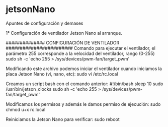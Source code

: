 # jetsonNano
Apuntes de configuración y demases

1° Configuración de ventilador Jetson Nano al arranque. 

############## CONFIGURACIÓN DE VENTILADOR ########################
Comando para ejecutar el ventilador, el parámetro 255 corresponde a la velocidad del ventilador, rango (0-255)
sudo sh -c 'echo 255 > /sys/devices/pwm-fan/target_pwm' 

Modificando este archivo podemos iniciar el ventilador cuando iniciamos la placa Jetson Nano (vi, nano, etc):
sudo vi /etc/rc.local

Creamos un script bash con el comando anterior:
#!/bin/bash
sleep 10
sudo /usr/bin/jetson_clocks
sudo sh -c 'echo 255 > /sys/devices/pwm-fan/target_pwm'

Modificamos los permisos y además le damos permiso de ejecución:
sudo chmod u+x rc.local

Reiniciamos la Jetson Nano para verificar:
sudo reboot





